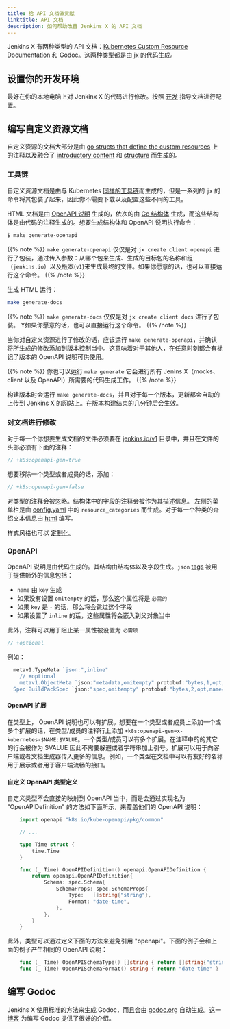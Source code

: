```yaml
---
title: 给 API 文档做贡献
linktitle: API 文档
description: 如何帮助改善 Jenkins X 的 API 文档
---
```


Jenkins X 有两种类型的 API 文档：[Kubernetes Custom Resource Documentation](/apidocs) 和 [Godoc](https://godoc.org/github.com/jenkins-x/jx)。这两种类型都是由 [jx](https://github.com/jenkins-x/jx) 的代码生成。


## 设置你的开发环境

最好在你的本地电脑上对 Jenkinx X 的代码进行修改。按照 [开发](/development) 指导文档进行配置。

## 编写自定义资源文档

自定义资源的文档大部分是由 [go structs that define the custom
resources](https://github.com/jenkins-x/jx/tree/master/pkg/apis/jenkins.io/v1) 上的注释以及融合了 [introductory content](https://github.com/jenkins-x/jx/tree/master/docs/apidocs/static_includes) 和 [structure](https://github.com/jenkins-x/jx/blob/master/docs/apidocs/config.yaml) 而生成的。

### 工具链

自定义资源文档是由与 Kubernetes [同样的工具链](https://kubernetes.io/docs/contribute/generate-ref-docs/kubernetes-api/)而生成的，但是一系列的 `jx` 的命令将其包装了起来，因此你不需要下载以及配置这些不同的工具。

HTML 文档是由 [OpenAPI 说明](https://github.com/jenkins-x/jx/tree/master/docs/apidocs/openapi-spec) 生成的，依次的由 [Go 结构体](https://github.com/jenkins-x/jx/tree/master/pkg/client/openapi) 生成，而这些结构体是由代码的注释生成的。想要生成结构体和 OpenAPI 说明执行命令：
 ```bash
 $ make generate-openapi
 ```

 {{% note %}}
 `make generate-openapi` 仅仅是对 `jx create client openapi` 进行了包装，通过传入参数：从哪个包来生成、生成的目标包的名称和组（`jenkins.io`）以及版本(`v1`)来生成最终的文件。如果你愿意的话，也可以直接运行这个命令。
 {{% /note %}}

 生成 HTML 运行：

 ```bash
 make generate-docs
 ```

{{% note %}}
`make generate-docs` 仅仅是对 `jx create client docs` 进行了包装。 Y如果你愿意的话，也可以直接运行这个命令。
{{% /note %}}

当你对自定义资源进行了修改的话，应该运行 `make generate-openapi`，并确认将所生成的修改添加到版本控制当中。这意味着对于其他人，在任意时刻都会有标记了版本的 OpenAPI 说明可供使用。

{{% note %}}
你也可以运行 `make generate` 它会进行所有 Jenins X（mocks、client 以及 OpenAPI）所需要的代码生成工作。
{{% /note %}}

构建版本时会运行 `make generate-docs`，并且对于每一个版本，更新都会自动的上传到 Jenkins X 的网站上。在版本构建结束的几分钟后会生效。

### 对文档进行修改

对于每一个你想要生成文档的文件必须要在 [jenkins.io/v1](https://github.com/jenkins-x/jx/tree/master/pkg/apis/jenkins.io/v1) 目录中，并且在文件的头部必须有下面的注释：

```go
// +k8s:openapi-gen=true
```

想要移除一个类型或者成员的话，添加：

```go
// +k8s:openapi-gen=false
```

对类型的注释会被忽略。结构体中的字段的注释会被作为其描述信息。
左侧的菜单栏是由 [config.yaml](https://github.com/jenkins-x/jx/blob/master/docs/apidocs/config.yaml) 中的 `resource_categories` 而生成。对于每一个种类的介绍文本信息由 [html](https://github.com/jenkins-x/jx/tree/master/docs/apidocs/static_includes) 编写。

样式风格也可以 [定制化](https://github.com/jenkins-x/jx/blob/master/docs/apidocs/static/stylesheet.css)。

### OpenAPI

OpenAPI 说明是由代码生成的。其结构由结构体以及字段生成。`json` [tags](https://golang.org/pkg/encoding/json/#Marshal) 被用于提供额外的信息包括：

* `name` 由 `key` 生成
* 如果没有设置 `omitempty` 的话，那么这个属性将是 `必需的`
* 如果 `key` 是 `-` 的话，那么将会跳过这个字段
* 如果设置了 `inline` 的话，这些属性将会嵌入到父对象当中

此外，注释可以用于阻止某一属性被设置为 `必需项`

```go
// +optional
```

例如：

```go
  metav1.TypeMeta `json:",inline"
	// +optional
	metav1.ObjectMeta `json:"metadata,omitempty" protobuf:"bytes,1,opt,name=metadata"`
  Spec BuildPackSpec `json:"spec,omitempty" protobuf:"bytes,2,opt,name=spec"`
```

#### OpenAPI 扩展

在类型上， OpenAPI 说明也可以有扩展。想要在一个类型或者成员上添加一个或多个扩展的话，在类型/成员的注释行上添加 `+k8s:openapi-gen=x-kubernetes-$NAME:$VALUE`。一个类型/成员可以有多个扩展。在注释中的的其它的行会被作为 $VALUE 因此不需要躲避或者字符串加上引号。扩展可以用于向客户端或者文档生成器传入更多的信息。例如，一个类型在文档中可以有友好的名称用于展示或者用于客户端流畅的接口。

#### 自定义 OpenAPI 类型定义

自定义类型不会直接的映射到 OpenAPI 当中，而是会通过实现名为 "OpenAPIDefinition" 的方法如下面所示，来覆盖他们的 OpenAPI 说明：

```go
	import openapi "k8s.io/kube-openapi/pkg/common"

	// ...

	type Time struct {
		time.Time
	}

	func (_ Time) OpenAPIDefinition() openapi.OpenAPIDefinition {
		return openapi.OpenAPIDefinition{
			Schema: spec.Schema{
				SchemaProps: spec.SchemaProps{
					Type:   []string{"string"},
					Format: "date-time",
				},
			},
		}
	}
```
此外，类型可以通过定义下面的方法来避免引用 "openapi"。下面的例子会和上面的例子产生相同的 OpenAPI 说明：

```go
    func (_ Time) OpenAPISchemaType() []string { return []string{"string"} }
    func (_ Time) OpenAPISchemaFormat() string { return "date-time" }
```

## 编写 Godoc

Jenkins X 使用标准的方法来生成 Godoc，而且会由 [godoc.org](http://godoc.org) 自动生成。这一[博客](https://blog.golang.org/godoc-documenting-go-code) 为编写 Godoc 提供了很好的介绍。
